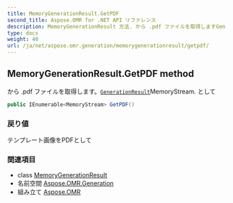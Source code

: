 ```yaml
---
title: MemoryGenerationResult.GetPDF
second_title: Aspose.OMR for .NET API リファレンス
description: MemoryGenerationResult 方法. から .pdf ファイルを取得しますGenerationResultMemoryStream. として
type: docs
weight: 40
url: /ja/net/aspose.omr.generation/memorygenerationresult/getpdf/
---
```

## MemoryGenerationResult.GetPDF method

から .pdf ファイルを取得します。[`GenerationResult`](../../generationresult/)MemoryStream. として

```csharp
public IEnumerable<MemoryStream> GetPDF()
```

### 戻り値

テンプレート画像をPDFとして

### 関連項目

* class [MemoryGenerationResult](../)
* 名前空間 [Aspose.OMR.Generation](../../memorygenerationresult/)
* 組み立て [Aspose.OMR](../../../)


